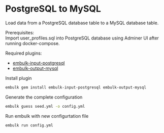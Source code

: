 # PostgreSQL to MySQL

Load data from a PostgreSQL database table to a MySQL database table.  

Prerequisites:  
Import user_profiles.sql into PostgreSQL database using Adminer UI after running docker-compose.

Required plugins:

- [embulk-input-postgresql]
- [embulk-output-mysql]

Install plugin

```sh
embulk gem install embulk-input-postgresql embulk-output-mysql 
```

Generate the complete configuration

```sh
embulk guess seed.yml -o config.yml
```

Run embulk with new configurtation file

```sh
embulk run config.yml
```

<!-- Links -->
[embulk-input-postgresql]: https://github.com/embulk/embulk-input-jdbc/tree/master/embulk-input-postgresql
[embulk-output-mysql]: https://github.com/embulk/embulk-output-jdbc/tree/master/embulk-output-mysql
